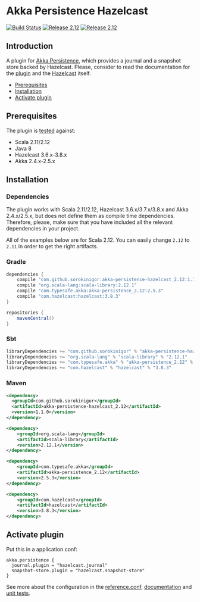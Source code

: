 # Akka Persistence Hazelcast
[![Build Status](https://travis-ci.org/sorokinigor/akka-persistence-hazelcast.svg?branch=master)](https://travis-ci.org/sorokinigor/akka-persistence-hazelcast)
[![Release 2.12](https://img.shields.io/maven-central/v/com.github.sorokinigor/akka-persistence-hazelcast_2.12.svg?label=release%20for%20Scala%202.12)](http://search.maven.org/#artifactdetails%7Ccom.github.sorokinigor%7Cakka-persistence-hazelcast_2.12%7C1.1.0%7Cjar)
[![Release 2.12](https://img.shields.io/maven-central/v/com.github.sorokinigor/akka-persistence-hazelcast_2.11.svg?label=release%20for%20Scala%202.11)](http://search.maven.org/#artifactdetails%7Ccom.github.sorokinigor%7Cakka-persistence-hazelcast_2.11%7C1.1.0%7Cjar)
## Introduction
A plugin for [Akka Persistence](http://doc.akka.io/docs/akka/2.5/scala/persistence.html), which provides a journal
and a snapshot store backed by Hazelcast. Please, consider to read the documentation for the [plugin](https://github.com/sorokinigor/akka-persistence-hazelcast/wiki) 
and the [Hazelcast](https://hazelcast.org/documentation/) itself.
* [Prerequisites](#prerequisites)
* [Installation](#installation)
* [Activate plugin](#activate-plugin)

## Prerequisites
The plugin is [tested](https://travis-ci.org/sorokinigor/akka-persistence-hazelcast) against:
* Scala 2.11/2.12
* Java 8
* Hazelcast 3.6.x-3.8.x
* Akka  2.4.x-2.5.x

## Installation
### Dependencies
The plugin works with Scala 2.11/2.12, Hazelcast 3.6.x/3.7.x/3.8.x and Akka 2.4.x/2.5.x, but does not define them as compile time 
dependencies. Therefore, please, make sure that you have included all the relevant dependencies in your project.

All of the examples below are for Scala 2.12. You can easily change `2.12` to `2.11` in order to get the right artifacts.
### Gradle
```Groovy
dependencies {
    compile "com.github.sorokinigor:akka-persistence-hazelcast_2.12:1.1.0"
    compile "org.scala-lang:scala-library:2.12.1"
    compile "com.typesafe.akka:akka-persistence_2.12:2.5.3"
    compile "com.hazelcast:hazelcast:3.8.3"
}

repositories {
    mavenCentral()
}
```
### Sbt
```Scala
libraryDependencies += "com.github.sorokinigor" % "akka-persistence-hazelcast_2.12" % "1.1.0"
libraryDependencies += "org.scala-lang" % "scala-library" % "2.12.1"
libraryDependencies += "com.typesafe.akka" % "akka-persistence_2.12" % "2.5.3"
libraryDependencies += "com.hazelcast" % "hazelcast" % "3.8.3" 
```
### Maven
```xml
<dependency>
  <groupId>com.github.sorokinigor</groupId>
  <artifactId>akka-persistence-hazelcast_2.12</artifactId>
  <version>1.1.0</version>
</dependency>

<dependency>
    <groupId>org.scala-lang</groupId>
    <artifactId>scala-library</artifactId>
    <version>2.12.1</version>
</dependency>

<dependency>
    <groupId>com.typesafe.akka</groupId>
    <artifactId>akka-persistence_2.12</artifactId>
    <version>2.5.3</version>
</dependency>

<dependency>
    <groupId>com.hazelcast</groupId>
    <artifactId>hazelcast</artifactId>
    <version>3.8.3</version>
</dependency>
```
## Activate plugin 
Put this in a application.conf:
```
akka.persistence {
  journal.plugin = "hazelcast.journal"
  snapshot-store.plugin = "hazelcast.snapshot-store"
}
```
See more about the configuration in the [reference.conf](https://github.com/sorokinigor/akka-persistence-hazelcast/blob/master/src/main/resources/reference.conf), 
[documentation](https://github.com/sorokinigor/akka-persistence-hazelcast/wiki/Configuration) and
[unit tests](https://github.com/sorokinigor/akka-persistence-hazelcast/tree/master/src/test/resources).
